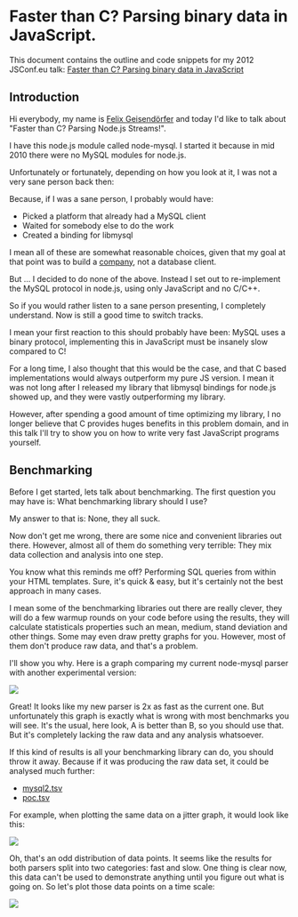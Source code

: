 # Faster than C? Parsing binary data in JavaScript.

This document contains the outline and code snippets for my 2012 JSConf.eu talk:
[Faster than C? Parsing binary data in JavaScript](http://2012.jsconf.eu/speaker/2012/09/05/faster-than-c-parsing-node-js-streams-.html)

## Introduction

Hi everybody, my name is [Felix Geisendörfer](http://felixge.de/) and today I'd
like to talk about "Faster than C? Parsing Node.js Streams!".

I have this node.js module called node-mysql.  I started it because in mid 2010
there were no MySQL modules for node.js.

Unfortunately or fortunately, depending on how you look at it, I was not a very
sane person back then:

Because, if I was a sane person, I probably would have:

* Picked a platform that already had a MySQL client
* Waited for somebody else to do the work
* Created a binding for libmysql

I mean all of these are somewhat reasonable choices, given that my goal at that
point was to build a [company](http://transloadit.com/), not a database client.

But ... I decided to do none of the above. Instead I set out to re-implement
the MySQL protocol in node.js, using only JavaScript and no C/C++.

So if you would rather listen to a sane person presenting, I completely
understand. Now is still a good time to switch tracks.

I mean your first reaction to this should probably have been: MySQL uses a binary
protocol, implementing this in JavaScript must be insanely slow compared to C!

For a long time, I also thought that this would be the case, and that C based
implementations would always outperform my pure JS version. I mean it was not
long after I released my library that libmysql bindings for node.js showed up,
and they were vastly outperforming my library.

However, after spending a good amount of time optimizing my library, I no
longer believe that C provides huges benefits in this problem domain, and in
this talk I'll try to show you on how to write very fast JavaScript programs
yourself.

## Benchmarking

Before I get started, lets talk about benchmarking. The first question you
may have is: What benchmarking library should I use?

My answer to that is: None, they all suck.

Now don't get me wrong, there are some nice and convenient libraries out there.
However, almost all of them do something very terrible: They mix data collection
and analysis into one step.

You know what this reminds me off? Performing SQL queries from within your HTML
templates. Sure, it's quick & easy, but it's certainly not the best approach
in many cases.

I mean some of the benchmarking libraries out there are really clever, they will
do a few warmup rounds on your code before using the results, they will calculate
statisticals properties such an mean, medium, stand deviation and other things.
Some may even draw pretty graphs for you. However, most of them don't produce
raw data, and that's a problem.

I'll show you why. Here is a graph comparing my current node-mysql parser
with another experimental version:

<a href="./faster-than-c/raw/master/figures/mysql2-vs-poc-bar.pdf">
  <img src="./faster-than-c/raw/master/figures/mysql2-vs-poc-bar.png">
</a>

Great! It looks like my new parser is 2x as fast as the current one. But
unfortunately this graph is exactly what is wrong with most benchmarks you
will see. It's the usual, here look, A is better than B, so you should use that.
But it's completely lacking the raw data and any analysis whatsoever.

If this kind of results is all your benchmarking library can do, you should
throw it away. Because if it was producing the raw data set, it could be
analysed much further:

* [mysql2.tsv](./faster-than-c/raw/master/figures/mysql2.tsv)
* [poc.tsv](./faster-than-c/raw/master/figures/poc.tsv)

For example, when plotting the same data on a jitter graph, it would look
like this:

<a href="./faster-than-c/raw/master/figures/mysql2-vs-poc-jitter.pdf">
  <img src="./faster-than-c/raw/master/figures/mysql2-vs-poc-jitter.png">
</a>

Oh, that's an odd distribution of data points. It seems like the results for
both parsers split into two categories: fast and slow. One thing is clear now,
this data can't be used to demonstrate anything until you figure out what
is going on. So let's plot those data points on a time scale:

<a href="./faster-than-c/raw/master/figures/mysql2-vs-poc-line.pdf">
  <img src="./faster-than-c/raw/master/figures/mysql2-vs-poc-line.png">
</a>
